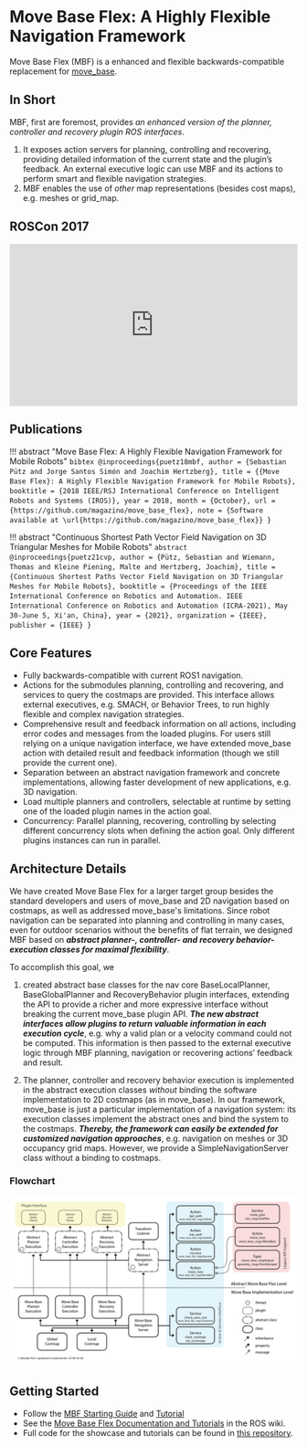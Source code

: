 # Move Base Flex: A Highly Flexible Navigation Framework

Move Base Flex (MBF) is a enhanced and flexible backwards-compatible replacement for [move_base](https://wiki.ros.org/move_base). 

## In Short

MBF, first are foremost, provides *an enhanced version of the planner, controller and recovery plugin ROS interfaces*.

1. It exposes action servers for planning, controlling and recovering, providing detailed information of the current state and the plugin’s feedback. An external executive logic can use MBF and its actions to perform smart and flexible navigation strategies. 
2. MBF enables the use of *other* map representations (besides cost maps), e.g. meshes or grid_map.

## ROSCon 2017

<div style="position:relative;padding-top:56.25%;">
<iframe src="https://player.vimeo.com/video/236174072" width="640" height="360" frameborder="0" allow="autoplay; fullscreen; picture-in-picture" allowfullscreen style="position:absolute;top:0;left:0;width:100%;height:100%;"></iframe>
</div>

## Publications

!!! abstract "Move Base Flex: A Highly Flexible Navigation Framework for Mobile Robots"
    ``` bibtex
    @inproceedings{puetz18mbf,
  		author = {Sebastian Pütz and Jorge Santos Simón and Joachim Hertzberg},
  		title = {{Move Base Flex}: A Highly Flexible Navigation Framework for Mobile Robots},
  		booktitle = {2018 IEEE/RSJ International Conference on Intelligent Robots and Systems (IROS)},
  		year = 2018,
  		month = {October},
  		url = {https://github.com/magazino/move_base_flex},
 		note = {Software available at \url{https://github.com/magazino/move_base_flex}}
	}
	```

!!! abstract "Continuous Shortest Path Vector Field Navigation on 3D Triangular Meshes for Mobile Robots"
	``` abstract
	@inproceedings{puetz21cvp,
    	author = {Pütz, Sebastian and Wiemann, Thomas and Kleine Piening, Malte and Hertzberg, Joachim},
   		title = {Continuous Shortest Paths Vector Field Navigation on 3D Triangular Meshes for Mobile Robots},
    	booktitle = {Proceedings of the IEEE International Conference on Robotics and Automation. IEEE International Conference on Robotics and Automation (ICRA-2021), May 30-June 5, Xi'an, China},
    	year = {2021},
    	organization = {IEEE},
    	publisher = {IEEE}
	}
	```


## Core Features
 
* Fully backwards-compatible with current ROS1 navigation.
* Actions for the submodules planning, controlling and recovering, and services to query the costmaps are provided. This interface allows external executives, e.g. SMACH, or Behavior Trees, to run highly flexible and complex navigation strategies.
* Comprehensive result and feedback information on all actions, including error codes and messages from the loaded plugins. For users still relying on a unique navigation interface, we have extended move_base action with detailed result and feedback information (though we still provide the current one).
* Separation between an abstract navigation framework and concrete implementations, allowing faster development of new applications, e.g. 3D navigation.
* Load multiple planners and controllers, selectable at runtime by setting one of the loaded plugin names in the action goal. 
* Concurrency: Parallel planning, recovering, controlling by selecting different concurrency slots when defining the action goal. Only different plugins instances can run in parallel.

## Architecture Details

We have created Move Base Flex for a larger target group besides the standard developers and users of move_base and 2D navigation based on costmaps, as well as addressed move_base's limitations. Since robot navigation can be separated into planning and controlling in many cases, even for outdoor scenarios without the benefits of flat terrain, we designed MBF based on ***abstract planner-, controller- and recovery behavior-execution classes for maximal flexibility***. 

To accomplish this goal, we 

1. created abstract base classes for the nav core BaseLocalPlanner, BaseGlobalPlanner and RecoveryBehavior plugin interfaces, extending the API to provide a richer and more expressive interface without breaking the current move_base plugin API. 
***The new abstract interfaces allow plugins to return valuable information in each execution cycle***, e.g. why a valid plan or a velocity command could not be computed. This information is then passed to the external executive logic through MBF planning, navigation or recovering actions’ feedback and result. 

2. The planner, controller and recovery behavior execution is implemented in the abstract execution classes *without* binding the software implementation to 2D costmaps (as in move_base). In our framework, move_base is just a particular implementation of a navigation system: its execution classes implement the abstract ones and bind the system to the costmaps. 
***Thereby, the framework can easily be extended for customized navigation approaches***, e.g. navigation on meshes or 3D occupancy grid maps. However, we provide a SimpleNavigationServer class without a binding to costmaps.

### Flowchart
![MBF architecture](./img/move_base_flex.png)

## Getting Started

* Follow the [MBF Starting Guide](./installation.md) and [Tutorial](./tutorials/overview.md)
* See the [Move Base Flex Documentation and Tutorials](https://wiki.ros.org/move_base_flex) in the ROS wiki. 
* Full code for the showcase and tutorials can be found in [this repository](https://github.com/uos/mbf_tutorials).
